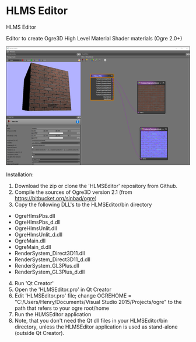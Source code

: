 # HLMS Editor
HLMS Editor

Editor to create Ogre3D High Level Material Shader materials (Ogre 2.0+)

![HLMS Editor](/HLMSEditor.png)

Installation:<br/>
1. Download the zip or clone the 'HLMSEditor' repository from Github.<br/>
2. Compile the sources of Ogre3D version 2.1 (from https://bitbucket.org/sinbad/ogre)<br/>
3. Copy the following DLL's to the HLMSEditor/bin directory<br/>
* OgreHlmsPbs.dll<br/>
* OgreHlmsPbs_d.dll<br/>
* OgreHlmsUnlit.dll<br/>
* OgreHlmsUnlit_d.dll<br/>
* OgreMain.dll<br/>
* OgreMain_d.dll<br/>
* RenderSystem_Direct3D11.dll<br/>
* RenderSystem_Direct3D11_d.dll<br/>
* RenderSystem_GL3Plus.dll<br/>
* RenderSystem_GL3Plus_d.dll<br/>
4. Run 'Qt Creator'<br/>
5. Open the 'HLMSEditor.pro' in Qt Creator<br/>
6. Edit 'HLMSEditor.pro' file; change OGREHOME = "C:/Users/Henry/Documents/Visual Studio 2015/Projects/ogre" to the path that refers to your ogre root/home<br/>
7. Run the HLMSEditor application<br/>
8. Note, that you don't need the Qt dll files in your HLMSEditor/bin directory, unless the HLMSEditor application is used as stand-alone (outside Qt Creator).<br/>
